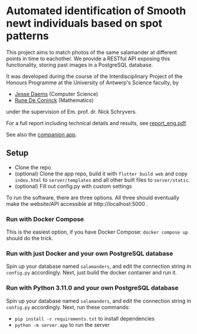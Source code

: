 # Automated identification of Smooth newt individuals based on spot patterns

This project aims to match photos of the same salamander at different points in time to eachother. We provide a RESTful API exposing this functionality, storing past images in a PostgreSQL database.

It was developed during the course of the Interdisciplinary Project of the Honours Programme at the University of Antwerp's Science faculty, by
- [Jesse Daems](https://github.com/SpeedyCodes) (Computer Science)
- [Rune De Coninck](https://github.com/RuneDC333) (Mathematics)

under the supervision of Em. prof. dr. Nick Schryvers.

For a full report including technical details and results, see [report_eng.pdf](report_eng.pdf).

See also the [companion app](https://github.com/SpeedyCodes/salamander-tracking-frontend).

## Setup
- Clone the repo 
- (optional) Clone the app repo, build it with `flutter build web` and copy `index.html` to `server/templates` and all other built files to `server/static`.
- (optional) Fill out config.py with custom settings

To run the software, there are three options. All three should eventually make the 
website/API accessible at http://localhost:5000 .
### Run with Docker Compose
This is the easiest option, if you have Docker Compose: `docker compose up` should do the trick.
### Run with just Docker and your own PostgreSQL database
Spin up your database named `salamanders`, and edit the connection string in `config.py` accordingly.
Next, just build the docker container and run it.
### Run with Python 3.11.0 and your own PostgreSQL database
Spin up your database named `salamanders`, and edit the connection string in `config.py` accordingly.
Next, run these commands:
- `pip install -r requirements.txt` to install dependencies
- `python -m server.app` to run the server

